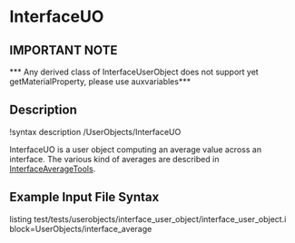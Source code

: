# InterfaceUO

## IMPORTANT NOTE
*** Any derived class of InterfaceUserObject does not support yet getMaterialProperty, please use auxvariables***

## Description
!syntax description /UserObjects/InterfaceUO

InterfaceUO is a user object computing an average value across an interface. The various kind of averages are described in  [InterfaceAverageTools](/InterfaceAverageTools.md).

## Example Input File Syntax

listing test/tests/userobjects/interface_user_object/interface_user_object.i block=UserObjects/interface_average
